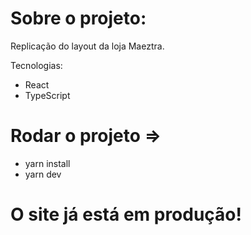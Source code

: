 # Sobre o projeto:

Replicação do layout da loja Maeztra.

Tecnologias:

- React
- TypeScript

# Rodar o projeto =>

- yarn install
- yarn dev

# O site já está em produção!
